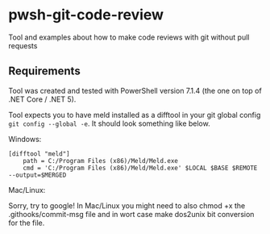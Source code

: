 # pwsh-git-code-review

Tool and examples about how to make code reviews with git without pull requests

## Requirements

Tool was created and tested with PowerShell version 7.1.4 (the one on top of .NET Core / .NET 5).

Tool expects you to have meld installed as a difftool in your git global config `git config --global -e`. It should look something like below.

Windows:

```gitconfig
[difftool "meld"]
    path = C:/Program Files (x86)/Meld/Meld.exe
    cmd = 'C:/Program Files (x86)/Meld/Meld.exe' $LOCAL $BASE $REMOTE --output=$MERGED
```

Mac/Linux:

Sorry, try to google! In Mac/Linux you might need to also chmod +x the .githooks/commit-msg file and in wort case make dos2unix bit conversion for the file.
